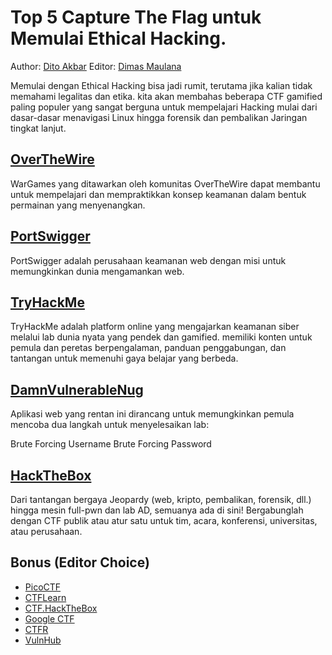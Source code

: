 # Top 5 Capture The Flag untuk Memulai Ethical Hacking.

Author: [Dito Akbar](https://github.com/Urghyrex) Editor: [Dimas Maulana](https://github.com/dimasma0305)

Memulai dengan Ethical Hacking bisa jadi rumit, terutama jika kalian tidak memahami legalitas dan etika. kita akan membahas beberapa CTF gamified paling populer yang sangat berguna untuk mempelajari Hacking mulai dari dasar-dasar menavigasi Linux hingga forensik dan pembalikan Jaringan tingkat lanjut.

## [OverTheWire](https://overthewire.org/)

WarGames yang ditawarkan oleh komunitas OverTheWire dapat membantu untuk mempelajari dan mempraktikkan konsep keamanan dalam bentuk permainan yang menyenangkan.

## [PortSwigger]( https://portswigger.net/)

PortSwigger adalah perusahaan keamanan web dengan misi untuk memungkinkan dunia mengamankan web.

## [TryHackMe](https://tryhackme.com/)

TryHackMe adalah platform online yang mengajarkan keamanan siber melalui lab dunia nyata yang pendek dan gamified. memiliki konten untuk pemula dan peretas berpengalaman, panduan penggabungan, dan tantangan untuk memenuhi gaya belajar yang berbeda.

## [DamnVulnerableNug](https://github.com/HakCat-Tech/DamnVulnerableNug)

Aplikasi web yang rentan ini dirancang untuk memungkinkan pemula mencoba dua langkah untuk menyelesaikan lab:

Brute Forcing Username
Brute Forcing Password

## [HackTheBox](https://hackthebox.com/)

Dari tantangan bergaya Jeopardy (web, kripto, pembalikan, forensik, dll.) hingga mesin full-pwn dan lab AD, semuanya ada di sini! Bergabunglah dengan CTF publik atau atur satu untuk tim, acara, konferensi, universitas, atau perusahaan.

## Bonus (Editor Choice)
- [PicoCTF](https://picoctf.org/)
- [CTFLearn](https://ctflearn.com/) 
- [CTF.HackTheBox](https://ctf.hackthebox.com/)
- [Google CTF](https://capturetheflag.withgoogle.com/)
- [CTFR](https://rasyidmf.com/)
- [VulnHub](https://www.vulnhub.com/)





